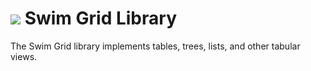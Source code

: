 # <a href="https://www.swimos.org"><img src="https://docs.swimos.org/readme/breach-marlin-blue-wide.svg"></a> Swim Grid Library

The Swim Grid library implements tables, trees, lists, and other tabular views.

